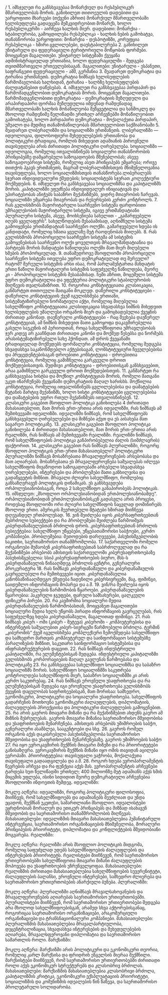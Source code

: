 
/ 1. იმსჯელეთ რა განსხვავებაა მონარქიულ და რესპუბლიკურ მმართველობას შორის.
განიხილეთ თითოეულის დადებითი და უარყოფითი მხარეები (თქვენი აზრით)
მონარქიულ მმართველობაში ხელისუფლება გადაეცემა მემკვიდრეობით მონარქს,
ხოლო რესპუბლიკურში - აირჩევა ხალხის მიერ.
დადებითი:
მონარქია - სტაბილურობა, გამოცდილება
რესპუბლიკა - ხალხის ნების გამოხატვა, თანასწორობა
უარყოფითი:
მონარქია - დესპოტიზმი, კორუფცია
რესპუბლიკა - ხშირი ცვლილებები, დაუსტაბილურება
2. განიხილეთ უნიტარული და ფედერაციული ტერიტორიული მოწყობის ფორმები.
მოიყვანეთ მაგალითები.
 უნიტარულ სისტემაში ქვეყანა ადმინისტრაციულად ერთიანია, ხოლო
ფედერაციულში - შედგება თვითმმართველი ერთეულებისაგან.
მაგალითები:
უნიტარული - ესპანეთი, საფრანგეთი
ფედერაციული - აშშ, გერმანია
3. შეადარეთ დემოკრატია და ტირანია ერთმანეთს.
 დემოკრატია ნიშნავს ხელისუფლების წარმომავლობას ხალხიდან, ტირანია -
ხალხზე ხელისუფლების ძალდატანებით დაწესებას.
4. იმსჯელეთ რა განსხვავებაა პირდაპირ და წარმომადგენლობით დემოკრატიას
შორის. მოიყვანეთ მაგალითები.
წარმომადგენლობითი დემოკრატია - დემოკრატიის შეზღუდული და არაპირდაპირი
ფორმაა შეზღუდულია იმდენად რამდენადაც მმართველობაში
ხალხის მონაწილეობა შეწყვეტილია და ხანმოკლე და მხოლოდ რამდენიმე
წელიწადში ერთხელ არჩევნებში მონაწილეობით გამოიხატება, ხოლო პირდაპირი
დემოკრატია - მოქალაქეთა პირდაპირ, უშუალო და მუდმივ თანამონაწილეობას
მმართველობით საქმიანობაში
5. შეადარეთ ლიბერალიზმი და სოციალიზმი ერთმანეთს.
 ლიბერალიზმი — იდეოლოგია, ფილოსოფიური შეხედულებების ერთიანობა და
პოლიტიკური ტრადიცია, რომლის მიხედვით ადამიანის პიროვნული
თავისუფლება არის ძირითადი პოლიტიკური ღირებულება. სოციალიზმი —
იდეოლოგია, რომელიც ითვალისწინებს სოციალური თანასწორობის პრინციპებზე
დამყარებული საზოგადოების მშენებლობას; ასევე საზოგადოებრივი სისტემა,
რომელიც ასეთ პრინციპებს ემყარება; ორივე თითქოს ჰგავს ერთმანეთს, მაგრამ
ლიბერალიზმისთვის მნიშვნელოვანია თავისუფლება, ხოლო სოციალიზმისთვის
თანასწორება.ლიბერალებს სჯერათ ინდივიდუალური ქმედების; სოციალისტებს
სჯერათ კოლექტიური მოქმედების.
6. იმსჯელეთ რა განსხვავებაა სოციალიზმსა და კაპიტალიზმს შორის.
 კაპიტალიზმი ეფუძნება ინდივიდუალურ ინიციატივას და უპირატესობას ანიჭებს
საბაზრო მექანიზმებს, ვიდრე მთავრობის ჩარევას. სოციალიზმი
ემყარება მთავრობას და რესურსების კერძო კონტროლს.
7. რას გულისხმობს მაჟორიტარული საარჩევნო სისტემა
ფარდობითი უმრავლესობის მაჟორიტარული სისტემა, იგივე ერთმანდატიანი
პლურალური სისტემა, ასევე, მოიხსენიება სახელით -
„გამარჯვებული იღებს ყველაფერს“. სახელწოდების შესაბამისად, აღნიშნული სისტემა
გამოიყენება ერთმანდატიან საარჩევნო ოლქში.
გამარჯვებული ხდება ის კანდიდატი, რომელიც ხმათა ყველაზე მეტ რაოდენობას
მიიღებს.
8. რას გულისხმობს პროპორციული საარჩევნო სისტემა
 ამ სისტემის გამოყენებისას საარჩევნო ოლქი ყოველთვის მრავალმანდატიანია და
პარტიებს შორის მანდატები ნაწილდება ოლქში მათ მიერ მიღებული
ხმების პროპორციულად.
9. თანამედროვე მსოფლიოში პროპორციული საარჩევნო სისტემა ითვლება უფრო
დემოკრატიულად თუ შერეული? რატომ?
შერეული სისტემის არსი ისაა, რომ პარლამენტართა მანდატის ერთი ნაწილი
მაჟორიტალური სისტემის საფუძველზე ნაწილდება, მეორე კი - პროპორციული
სისტემის შესაბამისად. ჩემი აზრით, მოცემული სისტემა უფრო დემოკრატიულია და
ეფექტურია პოლიტიკური სტაბილურობის მიღწევის თვალსაზიზრით.
10. როგორია კონსტიტუციათა კლასიიკაცია, განმარტეთ თითოეული მათგანი მოკლედ.
 დაწერილი კონსტიტუციები - დაწერილი კონსტიტუციის ქვეშ იგულისხმება ერთიანი,
სისტემატიზირებული ნორმატიული აქტი, რომელიც
მიღებულია სახელმწიფო კონსტიტუციათა კლასიფიკაცია სხვადასხვა ნიშნის მიხედვით
ხელისუფლების უმაღლესი ორგანოს მიერ და
გამოცხადებულია ქვეყნის ძირითად კანონად.
დაუწერელი კონსტიტუციები - რაც შეეხება დაუწერელ კონსტიტუციას, ამ ნიშნის
მიხედვით მათი გამოყოფა დაკავშირებულია გასული საუკუნის
იმ პერიოდთან, როცა სახელმწიფოთა უმრავლესობას ჯერ კიდევ არ გააჩნდათ
ძირითადი კანონი და მოქმედ წესებსა და ნორმებს არასისტემატიზირებული
სახე ჰქონდათ. ამ დროს ქვეყანაში ტრადიციულად მოქმედებს ფორმალური
კონსტიტუცია, რომელიც შედგება სხვადასხვა საკანონმდებლო აქტებისაგან,
ლონსტიტუციური ჩვეულებებისა და პრეცედენტებისაგან
დროებითი კონსტიტუცია - დროებითია კონსტიტუცია, რომელიც გამიზნულია
გარკვეული დროით მოქმედებისათვის.
მუდმივი კონსტიტუცია - დროებითისგან განსხვავებით, არაა გამიზნული გარკვეული
დროით მოქმედებისთვის.
11. განმარტეთ რა განსხვავებაა ხისტსა და მოქნილ კონსტიტუციას შორის, რომელი
მათგანი უკეთ ინარჩუნებს ქვეყანაში დემოკრატიის მაღალ ხარისხს.
 მოქნილია კონსტიტუცია, რომელიც ითვალისწინებს ცვლილებებისა და
დამატებების შეტანის მარტივ მექანიზმს, ხოლო
ხისტი კონსტიტუციები ცვლილებებისა
და დამატებების უფრო რთულ მექანიზმებს ითვალისწინებენ.
12. კლასიკური გაგებით მსოფლიო პოლიტიკა განიხილება 4 ძირითადი
მახასიათებლით, მათ შორის ერთ-ერთია არის იდეალიზმი, რას ნიშნავს ამ შემთხვევაში
იდეალიზმი.
 იდეალიზმი ნიშნავს, რომ სახელმწიფოებს განსხვავებული ღირებულებები და
მიზნები აქვთ და ეს აისახება მათ საგარეო პოლიტიკაზე.
13. კლასიკური გაგებით მსოფლიო პოლიტიკა განიხილება 4 ძირითადი
მახასიათებლით, მათ შორის ერთ-ერთია არის რეალიზმი, რას ნიშნავს ამ შემთხვევაში
რეალიზმი.
 რეალიზმი ნიშნავს, რომ სახელმწიფოების პოლიტიკა განპირობებულია ძალის
(სიმძლავრის) ფაქტორით.
14. კლასიკური გაგებით რას ნიშნავს პლურალიზმი, როგორც მსოფლიო პოლიტიკის
ერთ-ერთი მახასიათებელი?
 პოლიტიკური პლურალიზმი ნიშნავს მოსაზრებათა მრავალფეროვნების არსებობასა
და მათ აღიარებას. მოსაზრებათა ეს მრავალფეროვნება საშუალებას
იძლევა სახელმწიფოს მივაწოდოთ საზოგადოებაში არსებული სხვადასხვა
ღირებულებები, ინტერესები და პრობლემები მათი განხილვისა და გადაწყვეტის
მიზნით.
მრავალი ძლიერი სახელმწიფო, რომლებიც განსაზღვრავენ პოლიტიკის დინამიკას. ეს
განსხვავდება ორპოლუსიანობისაგან, როცა 2 სახელმწიფო განაპირობებს
პოლიტიკას.
15. იმსჯელეთ: „მსოფლიო ორპოლუსიანობიდან ერთპოლუსიანობამდე“.
ორპოლუსიანობიდან ერთპოლუსიანობისკენ გადასვლა არის პროცესი, როდესაც
მსოფლიოში ორი ძლიერი სახელმწიფოს ნაცვლად დომინირებს მხოლოდ ერთი.
ამერიკის შეერთებული შტატები ხშირად მიიჩნევა დღევანდელ ერთპოლუსად.
16. ვინ შეიძლება იყოს კიბერსაფრთხეებთან მებრძოლი სუბიექტები და რა
პრობლემები შეიძლება წარმოიშვას კიბერდანაშაულებთან ბრძოლის დროს.
კიბერსაფრთხეებთან ბრძოლის სუბიექტებია: სახელმწიფო უწყებები,
უწყებათაშორისი საბჭოები, კერძო კომპანიები.
პრობლემებია: მეთოდების დარღვევები, პასუხისმგებლობის საკითხი, საერთაშორისო
თანამშრომლობა.
17. საქართველოში რომელი ორგანოები მუშაობენ კიბერსაფრთხეებთან
საბრძოლველად და რა მექანიზმები არსებობს ამისთვის
 საქართველოში კიბერუსაფრთხოებაზე პასუხისმგებელია: სსიპ
კიბერუსაფრთხოების ბიურო, შსს-ს კიბერდანაშაულის წინააღმდეგ ბრძოლის ცენტრი,
გენერალური პროკურატურა
18. რას ნიშნავს კიბერდანაშაული და კიბერდანაშაულის გავრცელებული რა
შემთხვევები იცით.
კიბერდანაშაულია კანონსაწინააღმდეგო ქმედება ჩადენილი კიბერსივრცეში, მაგ.
ფიშინგი, საიდუმლო ინფორმაციის მოპარვა და ა.შ.
19. ვინ/რა შეიძლება იყოს კიბერდანაშაულების წარმოშობის წყაროები.
კიბერდანაშაულების წყაროებია: ჰაკერული ჯგუფები, ფარული სამსახურები,
ცალკეული ფიზიკური პირები.
20. რა კავშირშია სოციალური მედია კიბერდანაშაულების წარმოშობასთან, მოიყვანეთ
მაგალითები
სოციალური მედია ხელს უწყობს პირადი ინფორმაციის გავრცელებას, რის
საფუძველზეც ხდება კიბერდანაშაული, მაგალითად ფიშინგი.
21. რას ნიშნავს კიბერ - ომი (კიბერ - შეტევა)
კიბერომი - კომპიუტერებისა და ინტერნეტის საშუალებით კიბერ-სივრცეში
წარმოებული ბრძოლა. ტერმინ „კიბერომის“ ქვეშ იგულისხმება
კომპლექსური ზემოქმედება სახელმწიფო და სამხედრო მართვის კომპიუტერულ და
საინფორმაციო სისტემებზე პარალიზების მიზნით, საკუთარი
საინფორმაციო სისტემებისა და ინფრასტრუქტურების დაცვით.
22. რას ნიშნავს ინდუსტრიული კაპიტალიზმი, რა ელემენტებისგან შედგება.
ინდუსტრიული კაპიტალიზმი გულისხმობს კორპორაციების მაღალ გავლენას
წარმოებასა და პოლიტიკაზე
23. რა განსხვავებაა სახელმწიფო სოციალიზმსა და საბაზრო სოციალიზმს შორის.
სახელმწიფო სოციალიზმში საკუთრება კონტროლდება სახელმწიფოს მიერ,
საბაზრო სოციალიზმში კი არის კერძო საკუთრებაც.
24. რას ნიშნავს ეროვნული უსაფრთხოება და რა ელემენტებისგან შედგება იგი
ეროვნული უსაფრთხოება გულისხმობს ქვეყნის დაცულობას საფრთხეებისგან, მათ
შორისაა: სამხედრო, ეკონომიკური, პოლიტიკური და სოციალური უსაფრთხოება.
სახელმწიფოს გადარჩენის მოთხოვნა ეკონომიკური ძალაუფლების, დიპლომატიის,
ძალაუფლების პროექციისა და პოლიტიკური ძალაუფლების გამოყენებით.
25. რა არის გაეროს მთავარი მიზანი და რა მექანიზმებით ახდენს გაერო ამ მიზნის
შესრულებას.
გაეროს მთავარი მიზანია საერთაშორისო მშვიდობისა და უსაფრთხოების
შენარჩუნება. ამისთვის არსებობს უშიშროების საბჭო, გენერალური ასამბლეა,
სააგენტოები და სხვ.
26. გაეროს რომელ ორგანოს აქვს დაკისრებული პასუხისმგებლობა საერთაშორისო
მშვიდობისა და უსაფრთხოების შენარჩუნებაზე.
გაეროს უშიშროების საბჭო
27. რა იყო ევროკავშირის შექმნის მთავარი მიზეზი და რა პრიორიტეტები განისაზღვრა.
ევროკავშირის შექმნის მიზანი იყო ომის თავიდან აცილება ევროპაში.
პრიორიტეტებია: თავისუფალი ვაჭრობა, მოქალაქეთა თავისუფალი გადაადგილება
და ა.შ.
28. როგორ ხდება ევროპარლამენტის წევრების არჩევა და რა ფუნქცია აქვს მას.
ევროპარლამენტის არჩევნები ტარდება ხუთ წელიწადში ერთხელ; 400 მილიონზე
მეტ ადამიანს აქვს ხმის მიცემის უფლება, ისინი სიდიდით მეორე დემოკრატიული
არჩევნებია მსოფლიოში ინდოეთის შემდეგ.
იდეალიზმი:

მოკლე აღწერა: იდეალიზმი, როგორც პოლიტიკური ფილოსოფია, მიიჩნევს, რომ სახელმწიფოებს და ადამიანებს შეუძლიათ და უნდა ეცადონ, შექმნან უკეთესი, სამართლიანი მსოფლიო. იდეალისტები ეყრდნობიან მორალურ და ეთიკურ პრინციპებს და მიზნად ისახავენ მშვიდობის და საერთაშორისო თანამშრომლობის მიღწევას.
მახასიათებლები: იდეალიზმის მთავარი მახასიათებლებია ჰუმანიტარული ინტერვენცია, საერთაშორისო ორგანიზაციების მნიშვნელობა, მორალური პრინციპების პრიორიტეტი, დიპლომატია და კონფლიქტების მშვიდობიანი მოგვარება.
რეალიზმი:

მოკლე აღწერა: რეალიზმი არის მსოფლიო პოლიტიკის მიდგომა, რომელიც საფუძვლად უდებს სახელმწიფოების ძალაუფლების და ინტერესების პრიორიტეტს. რეალისტები მიიჩნევენ, რომ საერთაშორისო ურთიერთობებში სახელმწიფოთა მთავარი მიზანი ძალაუფლების მოპოვება და უსაფრთხოების უზრუნველყოფაა.
მახასიათებლები: რეალიზმის ძირითადი მახასიათებლებია სახელმწიფოების სუვერენიტეტი, ძალაუფლების ბალანსი, ეროვნული ინტერესები, სამხედრო ძლიერება და საერთაშორისო ურთიერთობების ანარქიული ბუნება.
პლურალიზმი:

მოკლე აღწერა: პლურალიზმი აღნიშნავს მრავალსახოვანების და მრავალფეროვნების აღიარებას საერთაშორისო ურთიერთობებში. პლურალისტები მიიჩნევენ, რომ საერთაშორისო ურთიერთობები შედგება არა მხოლოდ სახელმწიფოებისგან, არამედ სხვა აქტორებისგანაც, როგორიცაა საერთაშორისო ორგანიზაციები, არაკომერციული ორგანიზაციები და ტრანსნაციონალური კომპანიები.
მახასიათებლები: პლურალიზმის მახასიათებლებია მრავალპარტიულობა, დეცენტრალიზაცია, სხვადასხვა ინტერესების და შეხედულებების აღიარება, მრავალსფეროვანი დიპლომატია და საერთაშორისო სამართლის როლი.
მარქსიზმი:

მოკლე აღწერა: მარქსიზმი არის პოლიტიკური და ეკონომიკური თეორია, რომელიც კარლ მარქსისა და ფრიდრიხ ენგელსის მიერაა შექმნილი. მარქსისტები მიიჩნევენ, რომ საერთაშორისო ურთიერთობებში ძირითადი როლი აქვს ეკონომიკურ სტრუქტურებს და კლასობრივ ბრძოლას.
მახასიათებლები: მარქსიზმის მახასიათებლებია კლასობრივი ბრძოლა, კაპიტალიზმის კრიტიკა, ეკონომიკური ექსპლუატაციის პრიორიტეტი, სოციალიზმის და კომუნიზმის იდეალების წინ წაწევა, და საერთაშორისო პროლეტარული სოლიდარობა.
